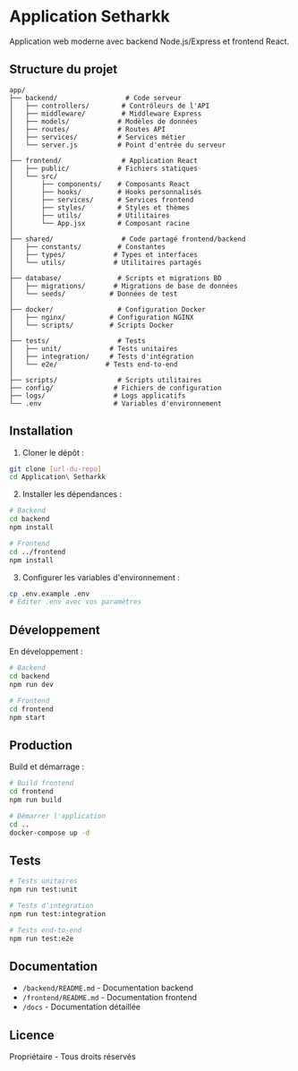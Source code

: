 # Application Setharkk

Application web moderne avec backend Node.js/Express et frontend React.

## Structure du projet

```
app/
├── backend/                 # Code serveur
│   ├── controllers/        # Contrôleurs de l'API
│   ├── middleware/         # Middleware Express
│   ├── models/            # Modèles de données
│   ├── routes/            # Routes API
│   ├── services/          # Services métier
│   └── server.js          # Point d'entrée du serveur
│
├── frontend/               # Application React
│   ├── public/            # Fichiers statiques
│   └── src/
│       ├── components/    # Composants React
│       ├── hooks/         # Hooks personnalisés
│       ├── services/      # Services frontend
│       ├── styles/        # Styles et thèmes
│       ├── utils/         # Utilitaires
│       └── App.jsx        # Composant racine
│
├── shared/                 # Code partagé frontend/backend
│   ├── constants/         # Constantes
│   ├── types/            # Types et interfaces
│   └── utils/            # Utilitaires partagés
│
├── database/              # Scripts et migrations BD
│   ├── migrations/       # Migrations de base de données
│   └── seeds/           # Données de test
│
├── docker/                # Configuration Docker
│   ├── nginx/           # Configuration NGINX
│   └── scripts/         # Scripts Docker
│
├── tests/                 # Tests
│   ├── unit/            # Tests unitaires
│   ├── integration/     # Tests d'intégration
│   └── e2e/            # Tests end-to-end
│
├── scripts/               # Scripts utilitaires
├── config/               # Fichiers de configuration
├── logs/                 # Logs applicatifs
└── .env                  # Variables d'environnement
```

## Installation

1. Cloner le dépôt :
```bash
git clone [url-du-repo]
cd Application\ Setharkk
```

2. Installer les dépendances :
```bash
# Backend
cd backend
npm install

# Frontend
cd ../frontend
npm install
```

3. Configurer les variables d'environnement :
```bash
cp .env.example .env
# Éditer .env avec vos paramètres
```

## Développement

En développement :
```bash
# Backend
cd backend
npm run dev

# Frontend
cd frontend
npm start
```

## Production

Build et démarrage :
```bash
# Build frontend
cd frontend
npm run build

# Démarrer l'application
cd ..
docker-compose up -d
```

## Tests

```bash
# Tests unitaires
npm run test:unit

# Tests d'intégration
npm run test:integration

# Tests end-to-end
npm run test:e2e
```

## Documentation

- `/backend/README.md` - Documentation backend
- `/frontend/README.md` - Documentation frontend
- `/docs` - Documentation détaillée

## Licence

Propriétaire - Tous droits réservés
